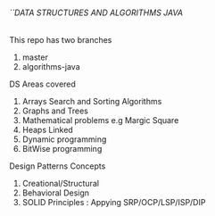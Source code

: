###### ``DATA STRUCTURES AND ALGORITHMS JAVA

This repo has two branches
1. master
2. algorithms-java  

DS Areas covered 
1. Arrays Search and Sorting Algorithms 
2. Graphs and Trees 
3. Mathematical problems e.g Margic Square 
4. Heaps Linked 
5. Dynamic programming 
6. BitWise programming 


Design Patterns Concepts 
1. Creational/Structural 
2. Behavioral Design 
3. SOLID Principles : Appying SRP/OCP/LSP/ISP/DIP